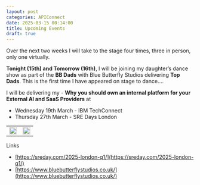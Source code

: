```yaml
---
layout: post
categories: APIConnect
date: 2025-03-15 00:14:00
title: Upcoming Events
draft: true
---
```


Over the next two weeks I will take to the stage four times, three in person, only one virtually.

**Tonight (15th)  and Tomorrow (16th)**, I will be joining my daughter’s dance show as part of the **BB Dads** with Blue Butterfly Studios delivering **Top Dads**. This is the first time I have appeared on stage to dance....

I will be delivering my - **Why you should own an internal platform for your External AI and SaaS Providers** at
* Wednesday 19th March - IBM TechConnect
* Thursday 27th March - SRE Days London

<table><tr>
<td><img style="width: 100%" src="https://chrisphillips-cminion.github.io/images/bbdads.png"></td>
<td><img style="width: 100%" src="https://chrisphillips-cminion.github.io/images/sredays-sm.png"></td>
</tr></table>

<!--more-->
Links
* [https://sreday.com/2025-london-q1/](https://sreday.com/2025-london-q1/)
* [https://www.bluebutterflystudios.co.uk/](https://www.bluebutterflystudios.co.uk/)
